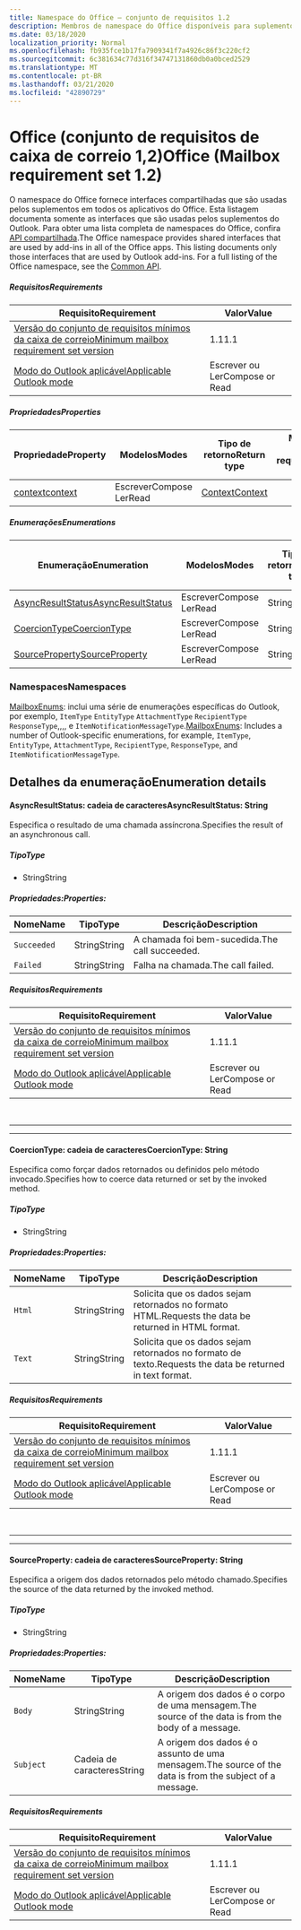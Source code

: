 ```yaml
---
title: Namespace do Office – conjunto de requisitos 1.2
description: Membros de namespace do Office disponíveis para suplementos do Outlook usando o conjunto de requisitos de API da caixa de correio 1,2.
ms.date: 03/18/2020
localization_priority: Normal
ms.openlocfilehash: fb935fce1b17fa7909341f7a4926c86f3c220cf2
ms.sourcegitcommit: 6c381634c77d316f34747131860db0a0bced2529
ms.translationtype: MT
ms.contentlocale: pt-BR
ms.lasthandoff: 03/21/2020
ms.locfileid: "42890729"
---
```

# <a name="office-mailbox-requirement-set-12"></a><span data-ttu-id="a3d2e-103">Office (conjunto de requisitos de caixa de correio 1,2)</span><span class="sxs-lookup"><span data-stu-id="a3d2e-103">Office (Mailbox requirement set 1.2)</span></span>

<span data-ttu-id="a3d2e-p101">O namespace do Office fornece interfaces compartilhadas que são usadas pelos suplementos em todos os aplicativos do Office. Esta listagem documenta somente as interfaces que são usadas pelos suplementos do Outlook. Para obter uma lista completa de namespaces do Office, confira [API compartilhada](/javascript/api/office).</span><span class="sxs-lookup"><span data-stu-id="a3d2e-p101">The Office namespace provides shared interfaces that are used by add-ins in all of the Office apps. This listing documents only those interfaces that are used by Outlook add-ins. For a full listing of the Office namespace, see the [Common API](/javascript/api/office).</span></span>

##### <a name="requirements"></a><span data-ttu-id="a3d2e-106">Requisitos</span><span class="sxs-lookup"><span data-stu-id="a3d2e-106">Requirements</span></span>

|<span data-ttu-id="a3d2e-107">Requisito</span><span class="sxs-lookup"><span data-stu-id="a3d2e-107">Requirement</span></span>| <span data-ttu-id="a3d2e-108">Valor</span><span class="sxs-lookup"><span data-stu-id="a3d2e-108">Value</span></span>|
|---|---|
|[<span data-ttu-id="a3d2e-109">Versão do conjunto de requisitos mínimos da caixa de correio</span><span class="sxs-lookup"><span data-stu-id="a3d2e-109">Minimum mailbox requirement set version</span></span>](../../requirement-sets/outlook-api-requirement-sets.md)| <span data-ttu-id="a3d2e-110">1.1</span><span class="sxs-lookup"><span data-stu-id="a3d2e-110">1.1</span></span>|
|[<span data-ttu-id="a3d2e-111">Modo do Outlook aplicável</span><span class="sxs-lookup"><span data-stu-id="a3d2e-111">Applicable Outlook mode</span></span>](../../../outlook/outlook-add-ins-overview.md#extension-points)| <span data-ttu-id="a3d2e-112">Escrever ou Ler</span><span class="sxs-lookup"><span data-stu-id="a3d2e-112">Compose or Read</span></span>|

##### <a name="properties"></a><span data-ttu-id="a3d2e-113">Propriedades</span><span class="sxs-lookup"><span data-stu-id="a3d2e-113">Properties</span></span>

| <span data-ttu-id="a3d2e-114">Propriedade</span><span class="sxs-lookup"><span data-stu-id="a3d2e-114">Property</span></span> | <span data-ttu-id="a3d2e-115">Modelos</span><span class="sxs-lookup"><span data-stu-id="a3d2e-115">Modes</span></span> | <span data-ttu-id="a3d2e-116">Tipo de retorno</span><span class="sxs-lookup"><span data-stu-id="a3d2e-116">Return type</span></span> | <span data-ttu-id="a3d2e-117">Mínimo</span><span class="sxs-lookup"><span data-stu-id="a3d2e-117">Minimum</span></span><br><span data-ttu-id="a3d2e-118">conjunto de requisitos</span><span class="sxs-lookup"><span data-stu-id="a3d2e-118">requirement set</span></span> |
|---|---|---|:---:|
| [<span data-ttu-id="a3d2e-119">context</span><span class="sxs-lookup"><span data-stu-id="a3d2e-119">context</span></span>](office.context.md) | <span data-ttu-id="a3d2e-120">Escrever</span><span class="sxs-lookup"><span data-stu-id="a3d2e-120">Compose</span></span><br><span data-ttu-id="a3d2e-121">Ler</span><span class="sxs-lookup"><span data-stu-id="a3d2e-121">Read</span></span> | [<span data-ttu-id="a3d2e-122">Context</span><span class="sxs-lookup"><span data-stu-id="a3d2e-122">Context</span></span>](/javascript/api/office/office.context?view=outlook-js-1.2) | [<span data-ttu-id="a3d2e-123">1.1</span><span class="sxs-lookup"><span data-stu-id="a3d2e-123">1.1</span></span>](../requirement-set-1.1/outlook-requirement-set-1.1.md) |

##### <a name="enumerations"></a><span data-ttu-id="a3d2e-124">Enumerações</span><span class="sxs-lookup"><span data-stu-id="a3d2e-124">Enumerations</span></span>

| <span data-ttu-id="a3d2e-125">Enumeração</span><span class="sxs-lookup"><span data-stu-id="a3d2e-125">Enumeration</span></span> | <span data-ttu-id="a3d2e-126">Modelos</span><span class="sxs-lookup"><span data-stu-id="a3d2e-126">Modes</span></span> | <span data-ttu-id="a3d2e-127">Tipo de retorno</span><span class="sxs-lookup"><span data-stu-id="a3d2e-127">Return type</span></span> | <span data-ttu-id="a3d2e-128">Mínimo</span><span class="sxs-lookup"><span data-stu-id="a3d2e-128">Minimum</span></span><br><span data-ttu-id="a3d2e-129">conjunto de requisitos</span><span class="sxs-lookup"><span data-stu-id="a3d2e-129">requirement set</span></span> |
|---|---|---|:---:|
| [<span data-ttu-id="a3d2e-130">AsyncResultStatus</span><span class="sxs-lookup"><span data-stu-id="a3d2e-130">AsyncResultStatus</span></span>](#asyncresultstatus-string) | <span data-ttu-id="a3d2e-131">Escrever</span><span class="sxs-lookup"><span data-stu-id="a3d2e-131">Compose</span></span><br><span data-ttu-id="a3d2e-132">Ler</span><span class="sxs-lookup"><span data-stu-id="a3d2e-132">Read</span></span> | <span data-ttu-id="a3d2e-133">String</span><span class="sxs-lookup"><span data-stu-id="a3d2e-133">String</span></span> | [<span data-ttu-id="a3d2e-134">1.1</span><span class="sxs-lookup"><span data-stu-id="a3d2e-134">1.1</span></span>](../requirement-set-1.1/outlook-requirement-set-1.1.md) |
| [<span data-ttu-id="a3d2e-135">CoercionType</span><span class="sxs-lookup"><span data-stu-id="a3d2e-135">CoercionType</span></span>](#coerciontype-string) | <span data-ttu-id="a3d2e-136">Escrever</span><span class="sxs-lookup"><span data-stu-id="a3d2e-136">Compose</span></span><br><span data-ttu-id="a3d2e-137">Ler</span><span class="sxs-lookup"><span data-stu-id="a3d2e-137">Read</span></span> | <span data-ttu-id="a3d2e-138">String</span><span class="sxs-lookup"><span data-stu-id="a3d2e-138">String</span></span> | [<span data-ttu-id="a3d2e-139">1.1</span><span class="sxs-lookup"><span data-stu-id="a3d2e-139">1.1</span></span>](../requirement-set-1.1/outlook-requirement-set-1.1.md) |
| [<span data-ttu-id="a3d2e-140">SourceProperty</span><span class="sxs-lookup"><span data-stu-id="a3d2e-140">SourceProperty</span></span>](#sourceproperty-string) | <span data-ttu-id="a3d2e-141">Escrever</span><span class="sxs-lookup"><span data-stu-id="a3d2e-141">Compose</span></span><br><span data-ttu-id="a3d2e-142">Ler</span><span class="sxs-lookup"><span data-stu-id="a3d2e-142">Read</span></span> | <span data-ttu-id="a3d2e-143">String</span><span class="sxs-lookup"><span data-stu-id="a3d2e-143">String</span></span> | [<span data-ttu-id="a3d2e-144">1.1</span><span class="sxs-lookup"><span data-stu-id="a3d2e-144">1.1</span></span>](../requirement-set-1.1/outlook-requirement-set-1.1.md) |

### <a name="namespaces"></a><span data-ttu-id="a3d2e-145">Namespaces</span><span class="sxs-lookup"><span data-stu-id="a3d2e-145">Namespaces</span></span>

<span data-ttu-id="a3d2e-146">[MailboxEnums](/javascript/api/outlook/office.mailboxenums.attachmentcontentformat?view=outlook-js-1.2): inclui uma série de enumerações específicas do Outlook, por exemplo, `ItemType` `EntityType` `AttachmentType` `RecipientType` `ResponseType`,,,, e `ItemNotificationMessageType`.</span><span class="sxs-lookup"><span data-stu-id="a3d2e-146">[MailboxEnums](/javascript/api/outlook/office.mailboxenums.attachmentcontentformat?view=outlook-js-1.2): Includes a number of Outlook-specific enumerations, for example, `ItemType`, `EntityType`, `AttachmentType`, `RecipientType`, `ResponseType`, and `ItemNotificationMessageType`.</span></span>

## <a name="enumeration-details"></a><span data-ttu-id="a3d2e-147">Detalhes da enumeração</span><span class="sxs-lookup"><span data-stu-id="a3d2e-147">Enumeration details</span></span>

#### <a name="asyncresultstatus-string"></a><span data-ttu-id="a3d2e-148">AsyncResultStatus: cadeia de caracteres</span><span class="sxs-lookup"><span data-stu-id="a3d2e-148">AsyncResultStatus: String</span></span>

<span data-ttu-id="a3d2e-149">Especifica o resultado de uma chamada assíncrona.</span><span class="sxs-lookup"><span data-stu-id="a3d2e-149">Specifies the result of an asynchronous call.</span></span>

##### <a name="type"></a><span data-ttu-id="a3d2e-150">Tipo</span><span class="sxs-lookup"><span data-stu-id="a3d2e-150">Type</span></span>

*   <span data-ttu-id="a3d2e-151">String</span><span class="sxs-lookup"><span data-stu-id="a3d2e-151">String</span></span>

##### <a name="properties"></a><span data-ttu-id="a3d2e-152">Propriedades:</span><span class="sxs-lookup"><span data-stu-id="a3d2e-152">Properties:</span></span>

|<span data-ttu-id="a3d2e-153">Nome</span><span class="sxs-lookup"><span data-stu-id="a3d2e-153">Name</span></span>| <span data-ttu-id="a3d2e-154">Tipo</span><span class="sxs-lookup"><span data-stu-id="a3d2e-154">Type</span></span>| <span data-ttu-id="a3d2e-155">Descrição</span><span class="sxs-lookup"><span data-stu-id="a3d2e-155">Description</span></span>|
|---|---|---|
|`Succeeded`| <span data-ttu-id="a3d2e-156">String</span><span class="sxs-lookup"><span data-stu-id="a3d2e-156">String</span></span>|<span data-ttu-id="a3d2e-157">A chamada foi bem-sucedida.</span><span class="sxs-lookup"><span data-stu-id="a3d2e-157">The call succeeded.</span></span>|
|`Failed`| <span data-ttu-id="a3d2e-158">String</span><span class="sxs-lookup"><span data-stu-id="a3d2e-158">String</span></span>|<span data-ttu-id="a3d2e-159">Falha na chamada.</span><span class="sxs-lookup"><span data-stu-id="a3d2e-159">The call failed.</span></span>|

##### <a name="requirements"></a><span data-ttu-id="a3d2e-160">Requisitos</span><span class="sxs-lookup"><span data-stu-id="a3d2e-160">Requirements</span></span>

|<span data-ttu-id="a3d2e-161">Requisito</span><span class="sxs-lookup"><span data-stu-id="a3d2e-161">Requirement</span></span>| <span data-ttu-id="a3d2e-162">Valor</span><span class="sxs-lookup"><span data-stu-id="a3d2e-162">Value</span></span>|
|---|---|
|[<span data-ttu-id="a3d2e-163">Versão do conjunto de requisitos mínimos da caixa de correio</span><span class="sxs-lookup"><span data-stu-id="a3d2e-163">Minimum mailbox requirement set version</span></span>](../../requirement-sets/outlook-api-requirement-sets.md)| <span data-ttu-id="a3d2e-164">1.1</span><span class="sxs-lookup"><span data-stu-id="a3d2e-164">1.1</span></span>|
|[<span data-ttu-id="a3d2e-165">Modo do Outlook aplicável</span><span class="sxs-lookup"><span data-stu-id="a3d2e-165">Applicable Outlook mode</span></span>](../../../outlook/outlook-add-ins-overview.md#extension-points)| <span data-ttu-id="a3d2e-166">Escrever ou Ler</span><span class="sxs-lookup"><span data-stu-id="a3d2e-166">Compose or Read</span></span>|

<br>

---
---

#### <a name="coerciontype-string"></a><span data-ttu-id="a3d2e-167">CoercionType: cadeia de caracteres</span><span class="sxs-lookup"><span data-stu-id="a3d2e-167">CoercionType: String</span></span>

<span data-ttu-id="a3d2e-168">Especifica como forçar dados retornados ou definidos pelo método invocado.</span><span class="sxs-lookup"><span data-stu-id="a3d2e-168">Specifies how to coerce data returned or set by the invoked method.</span></span>

##### <a name="type"></a><span data-ttu-id="a3d2e-169">Tipo</span><span class="sxs-lookup"><span data-stu-id="a3d2e-169">Type</span></span>

*   <span data-ttu-id="a3d2e-170">String</span><span class="sxs-lookup"><span data-stu-id="a3d2e-170">String</span></span>

##### <a name="properties"></a><span data-ttu-id="a3d2e-171">Propriedades:</span><span class="sxs-lookup"><span data-stu-id="a3d2e-171">Properties:</span></span>

|<span data-ttu-id="a3d2e-172">Nome</span><span class="sxs-lookup"><span data-stu-id="a3d2e-172">Name</span></span>| <span data-ttu-id="a3d2e-173">Tipo</span><span class="sxs-lookup"><span data-stu-id="a3d2e-173">Type</span></span>| <span data-ttu-id="a3d2e-174">Descrição</span><span class="sxs-lookup"><span data-stu-id="a3d2e-174">Description</span></span>|
|---|---|---|
|`Html`| <span data-ttu-id="a3d2e-175">String</span><span class="sxs-lookup"><span data-stu-id="a3d2e-175">String</span></span>|<span data-ttu-id="a3d2e-176">Solicita que os dados sejam retornados no formato HTML.</span><span class="sxs-lookup"><span data-stu-id="a3d2e-176">Requests the data be returned in HTML format.</span></span>|
|`Text`| <span data-ttu-id="a3d2e-177">String</span><span class="sxs-lookup"><span data-stu-id="a3d2e-177">String</span></span>|<span data-ttu-id="a3d2e-178">Solicita que os dados sejam retornados no formato de texto.</span><span class="sxs-lookup"><span data-stu-id="a3d2e-178">Requests the data be returned in text format.</span></span>|

##### <a name="requirements"></a><span data-ttu-id="a3d2e-179">Requisitos</span><span class="sxs-lookup"><span data-stu-id="a3d2e-179">Requirements</span></span>

|<span data-ttu-id="a3d2e-180">Requisito</span><span class="sxs-lookup"><span data-stu-id="a3d2e-180">Requirement</span></span>| <span data-ttu-id="a3d2e-181">Valor</span><span class="sxs-lookup"><span data-stu-id="a3d2e-181">Value</span></span>|
|---|---|
|[<span data-ttu-id="a3d2e-182">Versão do conjunto de requisitos mínimos da caixa de correio</span><span class="sxs-lookup"><span data-stu-id="a3d2e-182">Minimum mailbox requirement set version</span></span>](../../requirement-sets/outlook-api-requirement-sets.md)| <span data-ttu-id="a3d2e-183">1.1</span><span class="sxs-lookup"><span data-stu-id="a3d2e-183">1.1</span></span>|
|[<span data-ttu-id="a3d2e-184">Modo do Outlook aplicável</span><span class="sxs-lookup"><span data-stu-id="a3d2e-184">Applicable Outlook mode</span></span>](../../../outlook/outlook-add-ins-overview.md#extension-points)| <span data-ttu-id="a3d2e-185">Escrever ou Ler</span><span class="sxs-lookup"><span data-stu-id="a3d2e-185">Compose or Read</span></span>|

<br>

---
---

#### <a name="sourceproperty-string"></a><span data-ttu-id="a3d2e-186">SourceProperty: cadeia de caracteres</span><span class="sxs-lookup"><span data-stu-id="a3d2e-186">SourceProperty: String</span></span>

<span data-ttu-id="a3d2e-187">Especifica a origem dos dados retornados pelo método chamado.</span><span class="sxs-lookup"><span data-stu-id="a3d2e-187">Specifies the source of the data returned by the invoked method.</span></span>

##### <a name="type"></a><span data-ttu-id="a3d2e-188">Tipo</span><span class="sxs-lookup"><span data-stu-id="a3d2e-188">Type</span></span>

*   <span data-ttu-id="a3d2e-189">String</span><span class="sxs-lookup"><span data-stu-id="a3d2e-189">String</span></span>

##### <a name="properties"></a><span data-ttu-id="a3d2e-190">Propriedades:</span><span class="sxs-lookup"><span data-stu-id="a3d2e-190">Properties:</span></span>

|<span data-ttu-id="a3d2e-191">Nome</span><span class="sxs-lookup"><span data-stu-id="a3d2e-191">Name</span></span>| <span data-ttu-id="a3d2e-192">Tipo</span><span class="sxs-lookup"><span data-stu-id="a3d2e-192">Type</span></span>| <span data-ttu-id="a3d2e-193">Descrição</span><span class="sxs-lookup"><span data-stu-id="a3d2e-193">Description</span></span>|
|---|---|---|
|`Body`| <span data-ttu-id="a3d2e-194">String</span><span class="sxs-lookup"><span data-stu-id="a3d2e-194">String</span></span>|<span data-ttu-id="a3d2e-195">A origem dos dados é o corpo de uma mensagem.</span><span class="sxs-lookup"><span data-stu-id="a3d2e-195">The source of the data is from the body of a message.</span></span>|
|`Subject`| <span data-ttu-id="a3d2e-196">Cadeia de caracteres</span><span class="sxs-lookup"><span data-stu-id="a3d2e-196">String</span></span>|<span data-ttu-id="a3d2e-197">A origem dos dados é o assunto de uma mensagem.</span><span class="sxs-lookup"><span data-stu-id="a3d2e-197">The source of the data is from the subject of a message.</span></span>|

##### <a name="requirements"></a><span data-ttu-id="a3d2e-198">Requisitos</span><span class="sxs-lookup"><span data-stu-id="a3d2e-198">Requirements</span></span>

|<span data-ttu-id="a3d2e-199">Requisito</span><span class="sxs-lookup"><span data-stu-id="a3d2e-199">Requirement</span></span>| <span data-ttu-id="a3d2e-200">Valor</span><span class="sxs-lookup"><span data-stu-id="a3d2e-200">Value</span></span>|
|---|---|
|[<span data-ttu-id="a3d2e-201">Versão do conjunto de requisitos mínimos da caixa de correio</span><span class="sxs-lookup"><span data-stu-id="a3d2e-201">Minimum mailbox requirement set version</span></span>](../../requirement-sets/outlook-api-requirement-sets.md)| <span data-ttu-id="a3d2e-202">1.1</span><span class="sxs-lookup"><span data-stu-id="a3d2e-202">1.1</span></span>|
|[<span data-ttu-id="a3d2e-203">Modo do Outlook aplicável</span><span class="sxs-lookup"><span data-stu-id="a3d2e-203">Applicable Outlook mode</span></span>](../../../outlook/outlook-add-ins-overview.md#extension-points)| <span data-ttu-id="a3d2e-204">Escrever ou Ler</span><span class="sxs-lookup"><span data-stu-id="a3d2e-204">Compose or Read</span></span>|
